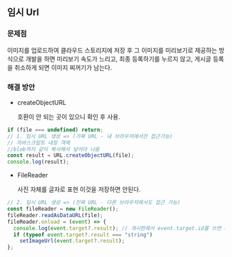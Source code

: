 ## 임시 Url

### 문제점

이미지를 업로드하여 클라우드 스토리지에 저장 후 그 이미지를 미리보기로 제공하는 방식으로 개발을 하면 미리보기 속도가 느리고, 최종 등록하기를 누르지 않고, 게시글 등록을 취소하게 되면 이미지 찌꺼기가 남는다.

### 해결 방안

- createObjectURL

  호환이 안 되는 곳이 있으니 확인 후 사용.

```jsx
if (file === undefined) return;
// 1. 임시 URL 생성 => (가짜 URL - 내 브라우저에서만 접근가능)
// 자바스크립트 내장 객체
//blob까지 같이 복사해서 넣어야 나옴
const result = URL.createObjectURL(file);
console.log(result);
```

- FileReader

  사진 자체를 글자로 표현 이것을 저장하면 안된다.

```jsx
// 2. 임시 URL 생성 => (진짜 URL - 다른 브라우저에서도 접근 가능)
const fileReader = new FileReader();
fileReader.readAsDataURL(file);
fileReader.onload = (event) => {
  console.log(event.target?.result); // 게시판에서 event.target.id를 쓰면 eslint가 잡았던 이유: event.target 태그만을 가르키지 않음
  if (typeof event.target?.result === "string")
    setImageUrl(event.target?.result);
};
```
